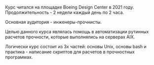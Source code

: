 Курс читался на площадке Boeing Design Center в 2021 году. Продолжительность - 2 недели каждый день по 2 часа.

Основная аудитория - инженеры-прочнисты. 

Целью данного курса являлась помощь в автоматизации рутинных расчетов прочности, которые выполнялись на серверах AIX.

Логически курс состоит из 3х частей: основы Unix, основы bash и практика - написание скриптов для расчетов в прочностных программах.
